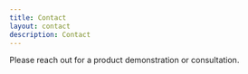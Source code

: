 ```yaml
---
title: Contact
layout: contact
description: Contact
---
```


Please reach out for a product demonstration or consultation.
